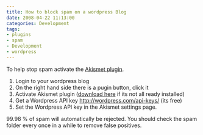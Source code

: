 ```yaml
---
title: How to block spam on a wordpress Blog
date: 2008-04-22 11:13:00
categories: Development
tags: 
- plugins 
- spam 
- Development 
- wordpress
---
```

To help stop spam activate the <a href="http://akismet.com/download/">Akismet plugin</a>.
<ol>
	<li>Login to your wordpress blog</li>
	<li>On the right hand side there is a pugin button, click it</li>
	<li>Activate Akismet plugin (<a href="http://akismet.com/download/">download here</a> if its not all ready installed)</li>
	<li>Get a Wordpress API key <a href="http://wordpress.com/api-keys/">http://wordpress.com/api-keys/</a> (its free)</li>
	<li>Set the Wordpress API key in the Akismet settings page.</li>
</ol>
99.98 % of spam will automatically be rejected. You should check the spam folder every once in a while to remove false positives.
